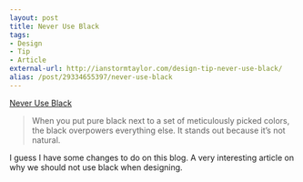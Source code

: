 ```yaml
---
layout: post
title: Never Use Black
tags:
- Design
- Tip
- Article
external-url: http://ianstormtaylor.com/design-tip-never-use-black/
alias: /post/29334655397/never-use-black
---
```

[Never Use Black](http://ianstormtaylor.com/design-tip-never-use-black/)

> When you put pure black next to a set of meticulously picked colors, the black overpowers everything else. It stands out because it’s not natural.

I guess I have some changes to do on this blog. A very interesting article on why we should not use black when designing.